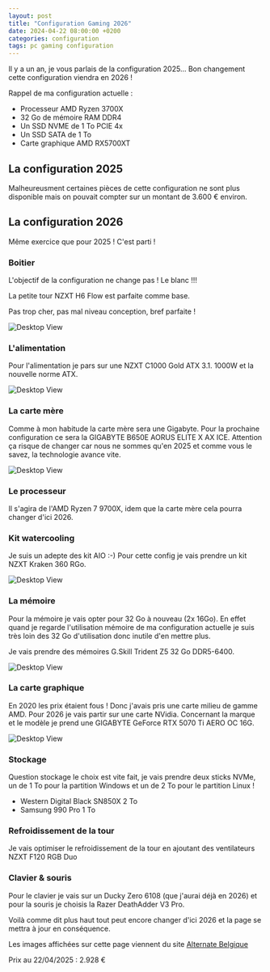 ```yaml
---
layout: post
title: "Configuration Gaming 2026"
date: 2024-04-22 08:00:00 +0200
categories: configuration
tags: pc gaming configuration
---
```


Il y a un an, je vous parlais de la configuration 2025... Bon changement cette configuration viendra en 2026 !

Rappel de ma configuration actuelle :

- Processeur AMD Ryzen 3700X
- 32 Go de mémoire RAM DDR4
- Un SSD NVME de 1 To PCIE 4x
- Un SSD SATA de 1 To
- Carte graphique AMD RX5700XT

## La configuration 2025

Malheureusment certaines pièces de cette configuration ne sont plus disponible mais on pouvait compter sur un montant de 3.600 € environ.

## La configuration 2026

Même exercice que pour 2025 !
C'est parti !

### Boitier

L'objectif de la configuration ne change pas ! Le blanc !!!

La petite tour NZXT H6 Flow est parfaite comme base.

Pas trop cher, pas mal niveau conception, bref parfaite !

![Desktop View](https://fr.alternate.be/p/o/1/1/NZXT_H6_Flow_RGB_bo_tier_midi_tower@@100001811_2.jpg)

### L'alimentation

Pour l'alimentation je pars sur une NZXT C1000 Gold ATX 3.1. 1000W et la nouvelle norme ATX.

![Desktop View](https://fr.alternate.be/p/600x600/8/1/NZXT_C1000_Gold_ATX_3_1__1000_Watt__alimentation_@@100066518.jpg)

### La carte mère

Comme à mon habitude la carte mère sera une Gigabyte. Pour la prochaine configuration ce sera la GIGABYTE B650E AORUS ELITE X AX ICE. Attention ça risque de changer car nous ne sommes qu'en 2025 et comme vous le savez, la technologie avance vite.

![Desktop View](https://fr.alternate.be/p/600x600/7/4/GIGABYTE_B650E_AORUS_ELITE_X_AX_ICE_carte_m_re_socket_AM5@@100038247.jpg)

### Le processeur

Il s'agira de l'AMD Ryzen 7 9700X, idem que la carte mère cela pourra changer d'ici 2026.

### Kit watercooling

Je suis un adepte des kit AIO :-) Pour cette config je vais prendre un kit NZXT Kraken 360 RGo.

![Desktop View](https://fr.alternate.be/p/o/6/8/NZXT_Kraken_360_RGo_360mm__Watercooling@@1881786.jpg)

### La mémoire

Pour la mémoire je vais opter pour 32 Go à nouveau (2x 16Go). En effet quand je regarde l'utilisation mémoire de ma configuration actuelle je suis très loin des 32 Go d'utilisation donc inutile d'en mettre plus.

Je vais prendre des mémoires G.Skill Trident Z5 32 Go DDR5-6400.

![Desktop View](https://fr.alternate.be/p/600x600/9/3/G_Skill_32_Go_DDR5_6400__2x_16_Go__Kit__M_moire_vive@@100074739.jpg)

### La carte graphique

En 2020 les prix étaient fous ! Donc j'avais pris une carte milieu de gamme AMD. Pour 2026 je vais partir sur une carte NVidia. Concernant la marque et le modèle je prend une GIGABYTE GeForce RTX 5070 Ti AERO OC 16G.

![Desktop View](https://fr.alternate.be/p/o/0/1/GIGABYTE_GeForce_RTX_5070_Ti_AERO_OC_16G__Carte_graphique@@100115010_34.jpg)

### Stockage

Question stockage le choix est vite fait, je vais prendre deux sticks NVMe, un de 1 To pour la partition Windows et un de 2 To pour le partition Linux !

- Western Digital Black SN850X 2 To
- Samsung 990 Pro 1 To

### Refroidissement de la tour

Je vais optimiser le refroidissement de la tour en ajoutant des ventilateurs NZXT F120 RGB Duo

### Clavier & souris

Pour le clavier je vais sur un Ducky Zero 6108 (que j'aurai déjà en 2026) et pour la souris je choisis la Razer DeathAdder V3 Pro.

Voilà comme dit plus haut tout peut encore changer d'ici 2026 et la page se mettra à jour en conséquence.

Les images affichées sur cette page viennent du site [Alternate Belgique](https://fr.alternate.be/)

Prix au 22/04/2025 : 2.928 €
